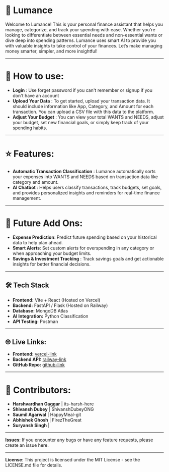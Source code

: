 # 🚀 Lumance

Welcome to Lumance! This is your personal finance assistant that helps you manage, categorize, and track your spending with ease. Whether you're looking to differentiate between essential needs and non-essential wants or dive deep into spending patterns. Lumance uses smart AI to provide you with valuable insights to take control of your finances. Let’s make managing money smarter, simpler, and more insightful!

---

# 📖 How to use:
- **Login** : Use forget password if you can't remember or signup if you don't have an account
- **Upload Your Data** : To get started, upload your transaction data. It should include information like App, Category, and Amount for each transaction. You can upload a CSV file with this data to the platform.
- **Adjust Your Budget** : You can view your total WANTS and NEEDS, adjust your budget, set new financial goals, or simply keep track of your spending habits.

---

# ⭐ Features:
- **Automatic Transaction Classification** : Lumance automatically sorts your expenses into WANTS and NEEDS based on transaction data like category and amount.
- **AI Chatbot** : Helps users classify transactions, track budgets, set goals, and provides personalized insights and reminders for real-time finance management.


---

# 🚀 Future Add Ons:
- **Expense Prediction**: Predict future spending based on your historical data to help plan ahead.
- **Smart Alerts**: Set custom alerts for overspending in any category or when approaching your budget limits.
- **Savings & Investment Tracking** : Track savings goals and get actionable insights for better financial decisions.

---

## 🛠️ Tech Stack

- **Frontend:** Vite + React (Hosted on Vercel)
- **Backend:** FastAPI / Flask (Hosted on Railway)
- **Database:** MongoDB Atlas
- **AI Integration:** Python Classification
- **API Testing:** Postman

---

## 🌐 Live Links:

- **Frontend:** [vercel-link](https://your-project.vercel.app)
- **Backend API:** [railway-link](https://your-api.up.railway.app)
- **GitHub Repo:** [github-link](https://github.com/your/repo)

---

# 👥 Contributors: 
- **Harshvardhan Gaggar**  | its-harsh-here
- **Shivansh Dubey**       | ShivanshDubeyONG
- **Saumil Agarwal**       | HappyMeal-git
- **Abhishek Ghosh**       | FirezTheGreat
- **Suryansh Singh**       |  

---

**Issues**: If you encounter any bugs or have any feature requests, please create an issue here.

---

**License**: This project is licensed under the MIT License - see the LICENSE.md file for details.

